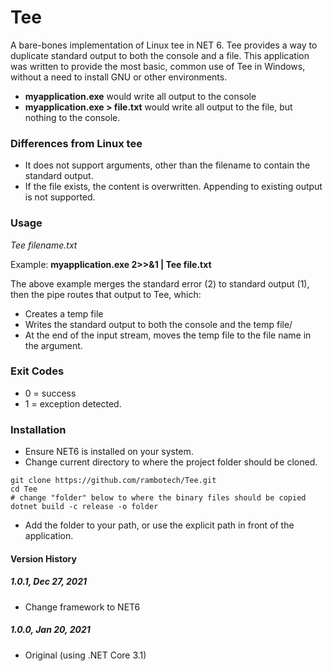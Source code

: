 # Tee

A bare-bones implementation of Linux tee in NET 6. Tee provides a way to duplicate standard output to both the console and a file.
This application was written to provide the most basic, common use of Tee in Windows, without a need to install GNU or other environments.

- **myapplication.exe** would write all output to the console
- **myapplication.exe > file.txt** would write all output to the file, but nothing to the console.

### Differences from Linux tee
- It does not support arguments, other than the filename to contain the standard output.
- If the file exists, the content is overwritten.  Appending to existing output is not supported.

### Usage
*Tee filename.txt*

Example: **myapplication.exe 2>>&1 | Tee file.txt**

The above example merges the standard error (2) to standard output (1), then the pipe routes that output to Tee, which:
- Creates a temp file
- Writes the standard output to both the console and the temp file/
- At the end of the input stream, moves the temp file to the file name in the argument.

### Exit Codes
- 0 = success
- 1 = exception detected.

### Installation
- Ensure NET6 is installed on your system.
- Change current directory to where the project folder should be cloned.

```
git clone https://github.com/rambotech/Tee.git
cd Tee
# change "folder" below to where the binary files should be copied
dotnet build -c release -o folder
```

- Add the folder to your path, or use the explicit path in front of the application.

#### Version History

##### 1.0.1, Dec 27, 2021
- Change framework to NET6

##### 1.0.0, Jan 20, 2021
- Original (using .NET Core 3.1)
